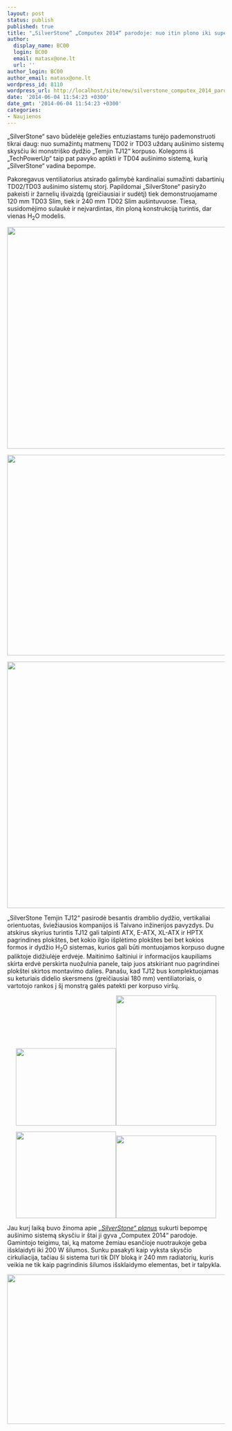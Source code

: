 ```yaml
---
layout: post
status: publish
published: true
title: "„SilverStone“ „Computex 2014“ parodoje: nuo itin plono iki super milžiniško"
author:
  display_name: BC00
  login: BC00
  email: matasx@one.lt
  url: ''
author_login: BC00
author_email: matasx@one.lt
wordpress_id: 8110
wordpress_url: http://localhost/site/new/silverstone_computex_2014_parodoje_nuo_itin_plono_iki_super_milzinisko/
date: '2014-06-04 11:54:23 +0300'
date_gmt: '2014-06-04 11:54:23 +0300'
categories:
- Naujienos
---
```

<p>
	&bdquo;SilverStone&ldquo; savo būdelėje geležies entuziastams turėjo pademonstruoti tikrai daug: nuo sumažintų matmenų TD02 ir TD03 uždarų au&scaron;inimo sistemų skysčiu iki monstri&scaron;ko dydžio &bdquo;Temjin TJ12&ldquo; korpuso. Kolegoms i&scaron; &bdquo;TechPowerUp&ldquo; taip pat pavyko aptikti ir TD04 au&scaron;inimo sistemą, kurią &bdquo;SilverStone&ldquo; vadina bepompe.</p>
<p>
	Pakoregavus ventiliatorius atsirado galimybė kardinaliai sumažinti dabartinių TD02/TD03 au&scaron;inimo sistemų storį. Papildomai &bdquo;SilverStone&ldquo; pasiryžo pakeisti ir žarnelių i&scaron;vaizdą (greičiausiai ir sudėtį) tiek demonstruojamame 120 mm TD03 Slim, tiek ir 240 mm TD02 Slim au&scaron;intuvuose. Tiesa, susidomėjimo sulaukė ir neįvardintas, itin ploną konstrukciją turintis, dar vienas H<sub>2</sub>O modelis.</p>
<p>
	<img alt="" src="http://technews.lt/userfiles/97a.jpg" style="width: 520px; height: 513px;" /></p>
<p>
	<img alt="" src="http://technews.lt/userfiles/97b.jpg" style="width: 520px; height: 464px;" /></p>
<p>
	<img alt="" src="http://technews.lt/userfiles/97c.jpg" style="width: 520px; height: 570px;" /></p>
<p>
	&bdquo;SilverStone Temjin TJ12&ldquo; pasirodė besantis dramblio dydžio, vertikaliai orientuotas, &scaron;viežiausios kompanijos i&scaron; Taivano inžinerijos pavyzdys. Du atskirus skyrius turintis TJ12 gali talpinti ATX, E-ATX, XL-ATX ir HPTX pagrindines plok&scaron;tes, bet kokio ilgio i&scaron;plėtimo plok&scaron;tes bei bet kokios formos ir dydžio H<sub>2</sub>O sistemas, kurios gali būti montuojamos korpuso dugne paliktoje didžiulėje erdvėje. Maitinimo &scaron;altiniui ir informacijos kaupiliams skirta erdvė perskirta nuožulnia panele, taip juos atskiriant nuo pagrindinei plok&scaron;tei skirtos montavimo dalies. Pana&scaron;u, kad TJ12 bus komplektuojamas su keturiais didelio skersmens (greičiausiai 180 mm) ventiliatoriais, o vartotojo rankos į &scaron;į monstrą galės patekti per korpuso vir&scaron;ų.</p>
<p style="text-align: center;">
	<a href="http://technews.lt/userfiles/96a(1).jpg"><img alt="" src="http://technews.lt/userfiles/96a(1).jpg" style="width: 232px; height: 179px;" /></a><a href="http://technews.lt/userfiles/96b.jpg"><img alt="" src="http://technews.lt/userfiles/96b.jpg" style="width: 232px; height: 301px;" /></a></p>
<p style="text-align: center;">
	<a href="http://technews.lt/userfiles/96c.jpg"><img alt="" src="http://technews.lt/userfiles/96c.jpg" style="width: 232px; height: 200px;" /></a><a href="http://technews.lt/userfiles/96f.jpg"><img alt="" src="http://technews.lt/userfiles/96f.jpg" style="width: 232px; height: 191px;" /></a></p>
<p>
	Jau kurį laiką buvo žinoma apie <a href="http://technews.lt/tekstas/silverstone_pademonstravo_bepompe_aio_sistema.html;;"><em>&bdquo;SilverStone&ldquo; planus</em></a> sukurti bepompę au&scaron;inimo sistemą skysčiu ir &scaron;tai ji gyva &bdquo;Computex 2014&ldquo; parodoje. Gamintojo teigimu, tai, ką matome žemiau esančioje nuotraukoje geba i&scaron;sklaidyti iki 200 W &scaron;ilumos. Sunku pasakyti kaip vyksta skysčio cirkuliacija, tačiau &scaron;i sistema turi tik DIY bloką ir 240 mm radiatorių, kuris veikia ne tik kaip pagrindinis &scaron;ilumos i&scaron;sklaidymo elementas, bet ir talpykla.</p>
<p>
	<img alt="" src="http://technews.lt/userfiles/98a(2).jpg" style="width: 520px; height: 346px;" /></p>
